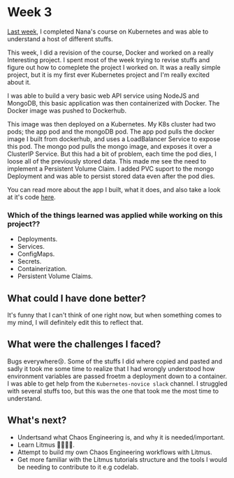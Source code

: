 # Week 3
[Last week](https://github.com/Gbahdeyboh/GSoD2021---LitmusChaos/blob/master/Week-2.md), I completed Nana's course on Kubernetes and was able to understand a host of different stuffs. 

This week, I did a revision of the course, Docker and worked on a really Interesting project. I spent most of the week trying to revise stuffs and figure out how to comeplete the project I worked on.
It was a really simple project, but it is my first ever Kubernetes project and I'm really excited about it.

I was able to build a very basic web API service using NodeJS and MongoDB, this basic application was then containerized with Docker. The Docker image was pushed to Dockerhub.

This image was then deployed on a Kubernetes. My K8s cluster had two pods; the app pod and the mongoDB pod.
The app pod pulls the docker image I built from dockerhub, and uses a LoadBalancer Service to expose this pod.
The mongo pod pulls the mongo image, and exposes it over a ClusterIP Service. But this had a bit of problem, each time the pod dies, I loose all of the previously stored data. 
This made me see the need to implement a Persistent Volume Claim. I added PVC suport to the mongo Deployment and was able to persist stored data even after the pod dies. 

You can read more about the app I built, what it does, and also take a look at it's code [here](https://github.com/Gbahdeyboh/kubernetes-practice).

### Which of the things learned was applied while working on this project??
- Deployments.
- Services.
- ConfigMaps.
- Secrets.
- Containerization.
- Persistent Volume Claims.

## What could I have done better?
It's funny that I can't think of one right now, but when something comes to my mind, I will definitely edit this to reflect that.

## What were the challenges I faced?
Bugs everywhere😢.
Some of the stuffs I did where copied and pasted and sadly it took me some time to realize that I had wrongly understood how environment variables are passed froetm a deployment down to a container. 
I was able to get help from the `Kubernetes-novice slack` channel. I struggled with several stuffs too, but this was the one that took me the most time to understand.

## What's next?
- Undertsand what Chaos Engineering is, and why it is needed/important.
- Learn Litmus 🥳🥳🥳🥳.
- Attempt to build my own Chaos Engineering workflows with Litmus.
- Get more familiar with the Litmus tutorials structure and the tools I would be needing to contribute to it e.g codelab.

